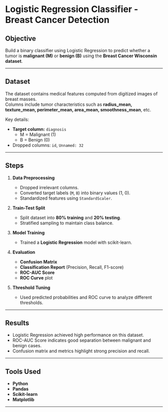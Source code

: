 # Logistic Regression Classifier - Breast Cancer Detection

## Objective
Build a binary classifier using Logistic Regression to predict whether a tumor is **malignant (M)** or **benign (B)** using the **Breast Cancer Wisconsin dataset**.

---

## Dataset
The dataset contains medical features computed from digitized images of breast masses.  
Columns include tumor characteristics such as **radius_mean, texture_mean, perimeter_mean, area_mean, smoothness_mean**, etc.  

Key details:
- **Target column:** `diagnosis`  
  - M = Malignant (1)  
  - B = Benign (0)  
- Dropped columns: `id`, `Unnamed: 32`  

---

## Steps
1. **Data Preprocessing**
   - Dropped irrelevant columns.
   - Converted target labels (`M`, `B`) into binary values (1, 0).
   - Standardized features using `StandardScaler`.

2. **Train-Test Split**
   - Split dataset into **80% training** and **20% testing**.
   - Stratified sampling to maintain class balance.

3. **Model Training**
   - Trained a **Logistic Regression** model with scikit-learn.

4. **Evaluation**
   - **Confusion Matrix**
   - **Classification Report** (Precision, Recall, F1-score)
   - **ROC-AUC Score**
   - **ROC Curve** plot

5. **Threshold Tuning**
   - Used predicted probabilities and ROC curve to analyze different thresholds.

---

## Results
- Logistic Regression achieved high performance on this dataset.
- ROC-AUC Score indicates good separation between malignant and benign cases.
- Confusion matrix and metrics highlight strong precision and recall.

---

## Tools Used
- **Python**
- **Pandas**
- **Scikit-learn**
- **Matplotlib**

---
